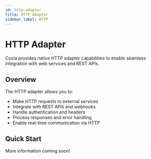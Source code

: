 ```yaml
---
id: http-adapter
title: HTTP Adapter
sidebar_label: HTTP
---
```


# HTTP Adapter

Covia provides native HTTP adapter capabilities to enable seamless integration with web services and REST APIs.

## Overview

The HTTP adapter allows you to:

- Make HTTP requests to external services
- Integrate with REST APIs and webhooks
- Handle authentication and headers
- Process responses and error handling
- Enable real-time communication via HTTP

## Quick Start

More information coming soon!
